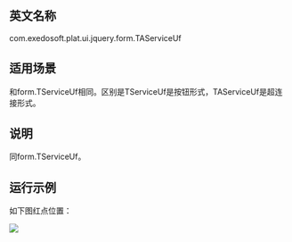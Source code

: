 ## 英文名称 ##

com.exedosoft.plat.ui.jquery.form.TAServiceUf

## 适用场景 ##

和form.TServiceUf相同。区别是TServiceUf是按钮形式，TAServiceUf是超连接形式。

## 说明 ##

同form.TServiceUf。


## 运行示例 ##


如下图红点位置：

<img src='http://eeplat.googlecode.com/files/c_TAService.png ' />